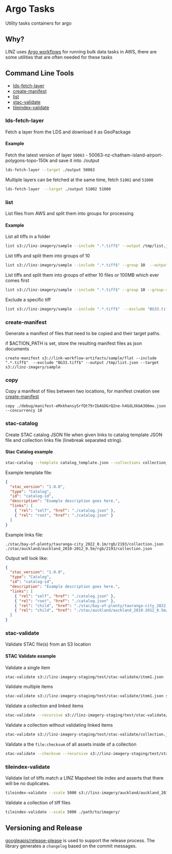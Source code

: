 # Argo Tasks

Utility tasks containers for argo

## Why?

LINZ uses [Argo workflows](https://argoproj.github.io/workflows/) for running bulk data tasks in AWS, there are some utilities that are often needed for these tasks

## Command Line Tools

- [lds-fetch-layer](#lds-fetch-layer)
- [create-manifest](#create-manifest)
- [list](#list)
- [stac-validate](#stac-validate)
- [tileindex-validate](#tileindex-validate)

### lds-fetch-layer

Fetch a layer from the LDS and download it as GeoPackage

#### Example

Fetch the latest version of layer `50063` - 50063-nz-chatham-island-airport-polygons-topo-150k and save it into ./output

```bash
lds-fetch-layer --target ./output 50063
```

Multiple layers can be fetched at the same time, fetch `51002` and `51000`

```bash
lds-fetch-layer  --target ./output 51002 51000
```

### list

List files from AWS and split them into groups for processing

#### Example

List all tiffs in a folder

```bash
list s3://linz-imagery/sample --include ".*.tiff$" --output /tmp/list.json
```

List tiffs and split them into groups of 10

```bash
list s3://linz-imagery/sample --include ".*.tiff$" --group 10  --output /tmp/list.json
```

List tiffs and split them into groups of either 10 files or 100MB which ever comes first

```bash
list s3://linz-imagery/sample --include ".*.tiff$" --group 10 --group-size 100MB --output /tmp/list.json
```

Exclude a specific tiff

```bash
list s3://linz-imagery/sample --include ".*.tiff$"  --exclude "BG33.tiff$" --output /tmp/list.json
```

### create-manifest

Generate a manifest of files that need to be copied and their target paths.

if $ACTION_PATH is set, store the resulting manifest files as json documents

```
create-manifest s3://link-workflow-artifacts/sample/flat --include ".*.tiff$"  --exclude "BG33.tiff$" --output /tmp/list.json --target s3://linz-imagery/sample
```

### copy

Copy a manifest of files between two locations, for manifest creation see [create-manifest](#create-manifest)

```
copy ./debug/manifest-eMxkhansySrfQt79rIbAGOGrQ2ne-h4GdLXkbA3O6mo.json --concurrency 10
```

### stac-catalog

Create STAC catalog JSON file when given links to catalog template JSON file and collection links file (linebreak separated string).

#### Stac Catalog example

```bash
stac-catalog --template catalog_template.json --collections collection_links.txt --output catalog.json
```

Example template file:

```json
{
  "stac_version": "1.0.0",
  "type": "Catalog",
  "id": "catalog-id",
  "description": "Example description goes here.",
  "links": [
    { "rel": "self", "href": "./catalog.json" },
    { "rel": "root", "href": "./catalog.json" }
  ]
}
```

Example links file:

```text
./stac/bay-of-plenty/tauranga-city_2022_0.1m/rgb/2193/collection.json
./stac/auckland/auckland_2010-2012_0.5m/rgb/2193/collection.json
```

Output will look like:

```json
{
  "stac_version": "1.0.0",
  "type": "Catalog",
  "id": "catalog-id",
  "description": "Example description goes here.",
  "links": [
    { "rel": "self", "href": "./catalog.json" },
    { "rel": "root", "href": "./catalog.json" },
    { "rel": "child", "href": "./stac/bay-of-plenty/tauranga-city_2022_0.1m/rgb/2193/collection.json" },
    { "rel": "child", "href": "./stac/auckland/auckland_2010-2012_0.5m/rgb/2193/collection.json" }
  ]
}
```

### stac-validate

Validate STAC file(s) from an S3 location

#### STAC Validate example

Validate a single item

```bash
stac-validate s3://linz-imagery-staging/test/stac-validate/item1.json
```

Validate multiple items

```bash
stac-validate s3://linz-imagery-staging/test/stac-validate/item1.json s3://linz-imagery/test/test/item2.json
```

Validate a collection and linked items

```bash
stac-validate --recursive s3://linz-imagery-staging/test/stac-validate/collection.json
```

Validate a collection without validating linked items

```bash
stac-validate s3://linz-imagery-staging/test/stac-validate/collection.json
```

Validate a the `file:checksum` of all assets inside of a collection

```bash
stac-validate --checksum --recursive s3://linz-imagery-staging/test/stac-validate/collection.json
```

### tileindex-validate

Validate list of tiffs match a LINZ Mapsheet tile index and asserts that there will be no duplicates.

```bash
tileindex-validate --scale 5000 s3://linz-imagery/auckland/auckland_2010-2012_0.5m/rgb/2193/ --includes "[BE_232*].tiff"
```

Validate a collection of tiff files

```bash
tileindex-validate --scale 5000 ./path/to/imagery/
```

## Versioning and Release

[googleapis/release-please](https://github.com/googleapis/release-please) is used to support the release process.
The library generates a `changelog` based on the commit messages.

